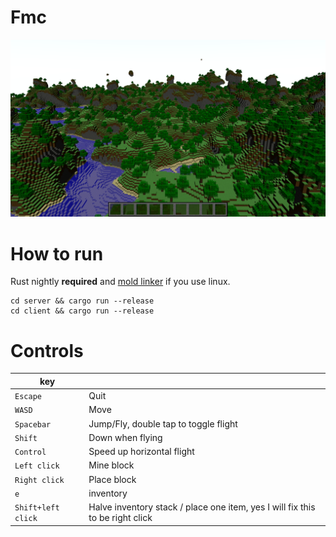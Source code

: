 # Fmc 
![picture](github/picture.png)
# How to run
Rust nightly **required** and [mold linker](https://github.com/rui314/mold) if you use linux.
```
cd server && cargo run --release
cd client && cargo run --release
```
# Controls
| key              |                                                                               |
| ---------        | -----------                                                                   |
| `Escape`           | Quit                                                                          |
| `WASD`             | Move                                                                          |
| `Spacebar`         | Jump/Fly, double tap to toggle flight                                         |
| `Shift`            | Down when flying                                                              |
| `Control`          | Speed up horizontal flight                                                    |
| `Left click`       | Mine block                                                                    |
| `Right click`      | Place block                                                                   |
| `e`                | inventory                                                                     |
| `Shift+left click` | Halve inventory stack / place one item, yes I will fix this to be right click |
